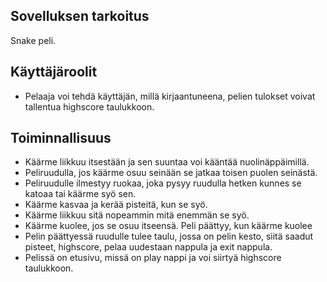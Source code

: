 ## Sovelluksen tarkoitus
Snake peli.
## Käyttäjäroolit
- Pelaaja voi tehdä käyttäjän, millä kirjaantuneena, pelien tulokset voivat tallentua highscore taulukkoon.
## Toiminnallisuus
- Käärme liikkuu itsestään ja sen suuntaa voi kääntää nuolinäppäimillä.
- Peliruudulla, jos käärme osuu seinään se jatkaa toisen puolen seinästä.
- Peliruudulle ilmestyy ruokaa, joka pysyy ruudulla hetken kunnes se katoaa tai käärme syö sen.
- Käärme kasvaa ja kerää pisteitä, kun se syö.
- Käärme liikkuu sitä nopeammin mitä enemmän se syö.
- Käärme kuolee, jos se osuu itseensä. Peli päättyy, kun käärme kuolee
- Pelin päättyessä ruudulle tulee taulu, jossa on pelin kesto, siitä saadut pisteet, highscore, pelaa uudestaan nappula ja exit nappula.
- Pelissä on etusivu, missä on play nappi ja voi siirtyä highscore taulukkoon.
